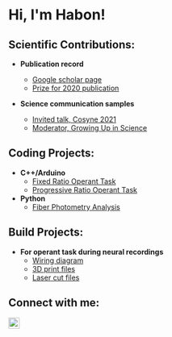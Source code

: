 <h1>Hi, I'm Habon!

<h2>Scientific Contributions:</h2>

- <b>Publication record</b>
  - [Google scholar page](https://scholar.google.com/citations?user=MPWyGs0AAAAJ&hl=en)
  - [Prize for 2020 publication](https://blogs.biomedcentral.com/on-biology/2020/11/30/bsaf-editors-choice-award/)

- <b>Science communication samples</b>
  - [Invited talk, Cosyne 2021](https://www.youtube.com/watch?v=q8bUXAjUJyY)
  - [Moderator, Growing Up in Science](https://www.youtube.com/watch?v=Vg0xbPYV7pA)


<h2>Coding Projects:</h2>


- <b>C++/Arduino</b>
  - [Fixed Ratio Operant Task](https://github.com/habonissa/BarrierOperantTasks/tree/main/FixedRatioTask)
  - [Progressive Ratio Operant Task](https://github.com/habonissa/BarrierOperantTasks/tree/main/ProgressiveRatioTask)
- <b>Python</b>
  - [Fiber Photometry Analysis](https://github.com/habonissa/FreelyMovingPhotometry)



<h2>Build Projects:</h2>


- <b>For operant task during neural recordings</b>
  - [Wiring diagram](https://github.com/habonissa/BarrierOperantTasks/blob/main/Wiring%20diagram%20and%20materials/Wiring%20diagram%20plain.pdf)
  - [3D print files](https://github.com/habonissa/BarrierOperantTasks/tree/main/3D%20print%20files)
  - [Laser cut files](https://github.com/habonissa/BarrierOperantTasks/tree/main/Laser%20cutting%20files)





<h2> Connect with me:</h2>


[<img align="left" alt="HabonIssa | LinkedIn" width="22px" src="https://cdn.jsdelivr.net/npm/simple-icons@v3/icons/linkedin.svg" />][linkedin]


[linkedin]: https://www.linkedin.com/in/habon-issa/
